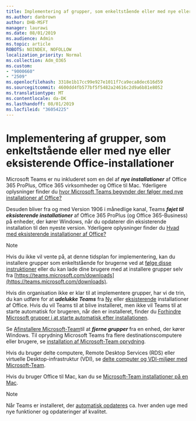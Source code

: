 ```yaml
---
title: Implementering af grupper, som enkeltstående eller med nye eller eksisterende Office-installationer
ms.author: danbrown
author: DHB-MSFT
manager: laurawi
ms.date: 08/01/2019
ms.audience: Admin
ms.topic: article
ROBOTS: NOINDEX, NOFOLLOW
localization_priority: Normal
ms.collection: Adm_O365
ms.custom:
- "9000660"
- "2509"
ms.openlocfilehash: 3318e1b17cc99e927e1011f7ca9eca8dec616d59
ms.sourcegitcommit: 4600dd4fb577bf5f5482a24616c2d9a6b81e8052
ms.translationtype: MT
ms.contentlocale: da-DK
ms.lasthandoff: 08/01/2019
ms.locfileid: "36054225"
---
```

# <a name="deploying-teams-as-standalone-or-with-new-or-existing-office-installations"></a>Implementering af grupper, som enkeltstående eller med nye eller eksisterende Office-installationer

Microsoft Teams er nu inkluderet som en del af ***nye installationer*** af Office 365 ProPlus, Office 365 virksomheder og Office til Mac. Yderligere oplysninger finder du [hvor Microsoft Teams begynder der følger med nye installationer af Office?](https://docs.microsoft.com/deployoffice/teams-install#when-will-microsoft-teams-start-being-included-with-new-installations-of-office-365-proplus)

Desuden bliver fra og med Version 1906 i månedlige kanal, Teams ***føjet til eksisterende installationer*** af Office 365 ProPlus (og Office 365-Business) på enheder, der kører Windows, når du opdaterer din eksisterende installation til den nyeste version. Yderligere oplysninger finder du [Hvad med eksisterende installationer af Office?](https://docs.microsoft.com/deployoffice/teams-install#what-about-existing-installations-of-office-365-proplus)

> [!NOTE]
> Hvis du ikke vil vente på, at denne tidsplan for implementering, kan du installere grupper som enkeltstående for brugerne ved at [følge disse instruktioner](https://docs.microsoft.com/MicrosoftTeams/msi-deployment) eller du kan lade dine brugere med at installere grupper selv fra [https://teams.microsoft.com/downloads](https://teams.microsoft.com/downloads).

Hvis din organisation ikke er klar til at implementere grupper, har vi de trin, du kan udføre for at ***udelukke Teams*** fra [Ny](https://docs.microsoft.com/deployoffice/teams-install#how-to-exclude-microsoft-teams-from-new-installations-of-office-365-proplus) eller [eksisterende](https://docs.microsoft.com/deployoffice/teams-install#use-group-policy-to-control-the-installation-of-microsoft-teams) installationer af Office. Hvis du vil Teams til at blive installeret, men ikke vil Teams til at starte automatisk for brugeren, når den er installeret, finder du [Forhindre Microsoft grupper i at starte automatisk efter installationen](https://docs.microsoft.com/deployoffice/teams-install#use-group-policy-to-prevent-microsoft-teams-from-starting-automatically-after-installation).

Se [Afinstallere Microsoft-Team](https://support.office.com/article/3b159754-3c26-4952-abe7-57d27f5f4c81)til at ***fjerne grupper*** fra en enhed, der kører Windows. Til oprydning Microsoft Teams fra flere destinationscomputere eller brugere, se [installation af Microsoft-Team oprydning](https://docs.microsoft.com/microsoftteams/scripts/powershell-script-teams-deployment-clean-up).

Hvis du bruger delte computere, Remote Desktop Services (RDS) eller virtuelle Desktop-infrastruktur (VDI), se [delte computer og VDI-miljøer med Microsoft-Team](https://docs.microsoft.com/deployoffice/teams-install#shared-computer-and-vdi-environments-with-microsoft-teams).

Hvis du bruger Office til Mac, kan du se [Microsoft-Team installationer på en Mac](https://docs.microsoft.com/deployoffice/teams-install#microsoft-teams-installations-on-a-mac).

> [!NOTE]
> Når Teams er installeret, der [automatisk opdateres](https://docs.microsoft.com/deployoffice/teams-install#feature-and-quality-updates-for-microsoft-teams) ca. hver anden uge med nye funktioner og opdateringer af kvalitet. 